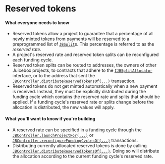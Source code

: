 # Reserved tokens

#### What everyone needs to know

* Reserved tokens allow a project to guarantee that a percentage of all newly minted tokens from payments will be reserved to a preprogrammed list of [`JBSplit`](/api/data-structures/jbsplit.md)s. This percentage is referred to as the *reserved rate*.
* A project's reserved rate and reserved token splits can be reconfigured each funding cycle.
* Reserved token splits can be routed to addresses, the owners of other Juicebox projects, to contracts that adhere to the [`IJBSplitAllocator`](/api/interfaces/ijbsplitallocator.md) interface, or to the address that sent the [`JBController.distributeReservedTokensOf(...)`](/api/contracts/or-controllers/jbcontroller/write/distributereservedtokensof.md) transaction.
* Reserved tokens do not get minted automatically when a new payment is received. Instead, they must be explicitly distributed during the funding cycle which contains the reserved rate and splits that should be applied. If a funding cycle's reserved rate or splits change before the allocation is distributed, the new values will apply.

#### What you'll want to know if you're building

* A reserved rate can be specified in a funding cycle through the [`JBController.launchProjectFor(...)`](/api/contracts/or-controllers/jbcontroller/write/launchprojectfor.md) or [`JBController.reconfigureFundingCyclesOf(...)`](/api/contracts/or-controllers/jbcontroller/write/reconfigurefundingcyclesof.md) transactions.
* Distributing currently allocated reserved tokens is done by calling [`JBController.distributeReservedTokensOf(...)`](/api/contracts/or-controllers/jbcontroller/write/distributereservedtokensof.md). Doing so will distribute the allocation according to the current funding cycle's reserved rate.
